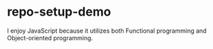 # repo-setup-demo

I enjoy JavaScript because it utilizes both Functional programming and Object-oriented programming.